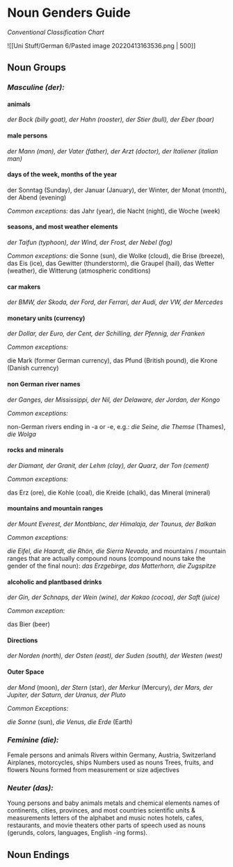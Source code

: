 # Noun Genders Guide
*Conventional Classification Chart*

![[Uni Stuff/German 6/Pasted image 20220413163536.png | 500]]

## Noun Groups 
### *Masculine (*_der_*):*
#### animals

_der Bock (billy goat), der Hahn (rooster), der Stier (bull), der Eber (boar)_

#### male persons

_der Mann (man), der Vater (father), der Arzt (doctor), der Italiener (italian man)_

#### days of the week, months of the year

der Sonntag (Sunday), der Januar (January), der Winter, der Monat (month), der Abend (evening)

*Common exceptions:*
das Jahr (year), die Nacht (night), die Woche (week)
		   
#### seasons, and most weather elements 
   
_der Taifun (typhoon), der Wind, der Frost, der Nebel (fog)_

*Common exceptions:*
die Sonne (sun), die Wolke (cloud), die Brise (breeze), das Eis (ice), das Gewitter (thunderstorm), die Graupel (hail), das Wetter (weather), die Witterung (atmospheric conditions)
		   
#### car makers

_der BMW, der Skoda, der Ford, der Ferrari, der Audi, der VW, der Mercedes_

#### monetary units (currency)

_der Dollar, der Euro, der Cent, der Schilling, der Pfennig, der Franken_

*Common exceptions:*

die Mark (former German currency), das Pfund (British pound), die Krone (Danish currency)
#### non German river names

_der Ganges, der Mississippi, der Nil, der Delaware, der Jordan, der Kongo_

*Common exceptions:*

non-German rivers ending in -a or -e, e.g.: _die Seine, die Themse_ (Thames), _die Wolga_

#### rocks and minerals

_der Diamant, der Granit, der Lehm (clay), der Quarz, der Ton (cement)_

*Common exceptions:*

das Erz (ore), die Kohle (coal), die Kreide (chalk), das Mineral (mineral)

#### mountains and mountain ranges

_der Mount Everest, der Montblanc, der Himalaja, der Taunus, der Balkan_

*Common exceptions:*

_die Eifel, die Haardt, die Rhön, die Sierra Nevada_, and mountains / mountain ranges that are actually compound nouns (compound nouns take the gender of the final noun): _das Erzgebirge, das Matterhorn, die Zugspitze_

#### alcoholic and plantbased drinks

_der Gin, der Schnaps, der Wein (wine), der Kakao (cocoa), der Saft (juice)_

*Common exception:*

das Bier (beer)

#### Directions

_der Norden (north), der Osten (east), der Suden (south), der Westen (west)_

#### Outer Space

_der Mond_ (moon), _der Stern_ (star), _der Merkur_ (Mercury), _der Mars, der Jupiter, der Saturn, der Uranus, der Pluto_

*Common Exceptions:*

_die Sonne_ (sun), _die Venus, die Erde_ (Earth)

### *Feminine (*_die_*):*

   Female persons and animals
   Rivers within Germany, Austria, Switzerland
   Airplanes, motorcycles, ships
   Numbers used as nouns
   Trees, fruits, and flowers
   Nouns formed from measurement or size adjectives

### *Neuter (*_das_*):*

   Young persons and baby animals
   metals and chemical elements
   names of continents, cities, provinces, and most countries
   scientific units & measurements
   letters of the alphabet and music notes
   hotels, cafes, restaurants, and movie theaters
   other parts of speech used as nouns (gerunds, colors, languages, English \-ing forms).

## Noun Endings 
